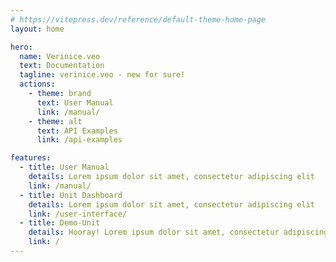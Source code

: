 ```yaml
---
# https://vitepress.dev/reference/default-theme-home-page
layout: home

hero:
  name: Verinice.veo
  text: Documentation
  tagline: verinice.veo - new for sure!
  actions:
    - theme: brand
      text: User Manual 
      link: /manual/
    - theme: alt
      text: API Examples
      link: /api-examples

features:
  - title: User Manual 
    details: Lorem ipsum dolor sit amet, consectetur adipiscing elit
    link: /manual/
  - title: Unit Dashboard 
    details: Lorem ipsum dolor sit amet, consectetur adipiscing elit
    link: /user-interface/
  - title: Demo-Unit 
    details: Hooray! Lorem ipsum dolor sit amet, consectetur adipiscing elit
    link: /
---
```


